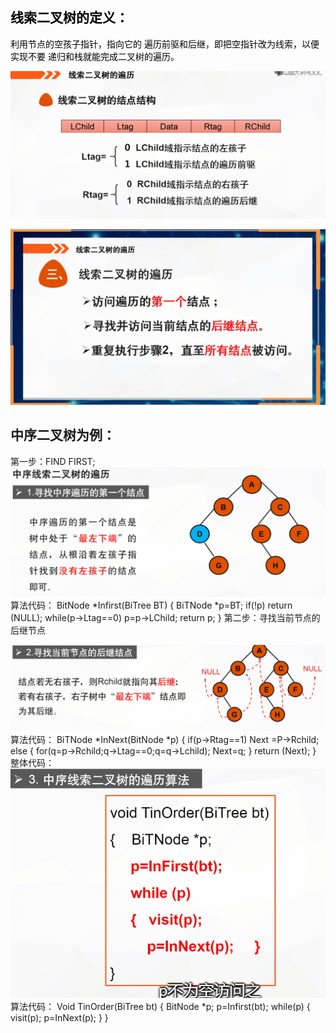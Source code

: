 ## <font color= "#000000">线索二叉树的定义： </font>
<font color= "#000000">利用节点的空孩子指针，指向它的  遍历前驱和后继，即把空指针改为线索，以便实现不要 递归和栈就能完成二叉树的遍历。</font>


![](attachments/线索二叉树的遍历%20_image_0.png)

![](attachments/线索二叉树的遍历%20_image_1.png)
## 中序二叉树为例：
第一步：FIND FIRST;
![](attachments/线索二叉树的遍历%20_image_2.png)
算法代码：
BitNode *Infirst(BiTree BT)
{
BiTNode *p=BT;
if(!p)	return (NULL);
while(p->Ltag==0)
p=p->LChild;
return p;
}
第二步：寻找当前节点的后继节点
  
![](attachments/线索二叉树的遍历%20_image_3.png)
算法代码：
BiTNode *InNext(BitNode *p)
{
if(p->Rtag==1)
Next =P->Rchild;
else
{
for(q=p->Rchild;q->Ltag==0;q=q->Lchild);
Next=q;
}
return (Next);
}
整体代码：
![](attachments/线索二叉树的遍历%20_image_4.png)
算法代码：
 Void TinOrder(BiTree bt)
{
BitNode *p;
p=Infirst(bt);
while(p)
{	
  visit(p);
  p=InNext(p);
}
}